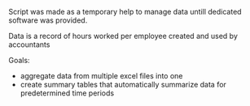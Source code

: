 Script was made as a temporary help to manage data untill dedicated software was provided.

Data is a record of hours worked per employee created and used by accountants

Goals:
- aggregate data from multiple excel files into one
- create summary tables that automatically summarize data for predetermined time periods
